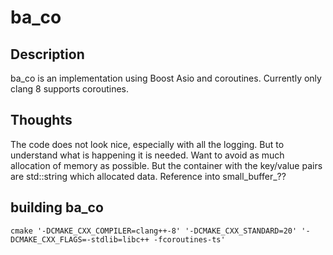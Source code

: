 # ba_co

## Description
ba_co is an implementation using Boost Asio and coroutines. Currently only clang 8 supports coroutines.

## Thoughts
The code does not look nice, especially with all the logging. But to understand what is happening it is needed.
Want to avoid as much allocation of memory as possible. But the container with the key/value pairs are std::string
which allocated data. Reference into small_buffer_??

## building ba_co

~~~
cmake '-DCMAKE_CXX_COMPILER=clang++-8' '-DCMAKE_CXX_STANDARD=20' '-DCMAKE_CXX_FLAGS=-stdlib=libc++ -fcoroutines-ts'
~~~
